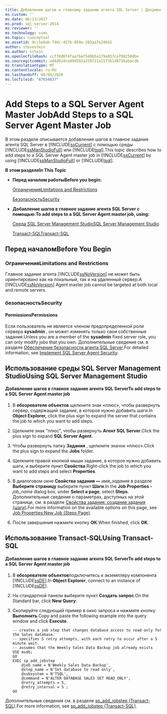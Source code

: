 ```yaml
---
title: Добавление шагов к главному заданию агента SQL Server | Документация Майкрософт
ms.custom: ''
ms.date: 06/13/2017
ms.prod: sql-server-2014
ms.reviewer: ''
ms.technology: ssms
ms.topic: conceptual
ms.assetid: 9cc1e8ab-7ddc-427b-859e-203aa7e24642
author: stevestein
ms.author: sstein
ms.openlocfilehash: ccff8d6f4faa7bef549b5a179a957ce798250dbe
ms.sourcegitcommit: ad4d92dce894592a259721a1571b1d8736abacdb
ms.translationtype: MT
ms.contentlocale: ru-RU
ms.lasthandoff: 08/04/2020
ms.locfileid: "87654037"
---
```

# <a name="add-steps-to-a-sql-server-agent-master-job"></a><span data-ttu-id="01318-102">Add Steps to a SQL Server Agent Master Job</span><span class="sxs-lookup"><span data-stu-id="01318-102">Add Steps to a SQL Server Agent Master Job</span></span>
  <span data-ttu-id="01318-103">В этом разделе описывается добавление шагов в главное задание агента SQL Server в [!INCLUDE[ssCurrent](../../includes/sscurrent-md.md)] с помощью среды [!INCLUDE[ssManStudioFull](../../includes/ssmanstudiofull-md.md)] или [!INCLUDE[tsql](../../includes/tsql-md.md)].</span><span class="sxs-lookup"><span data-stu-id="01318-103">This topic describes how to add steps to a SQL Server Agent master job in [!INCLUDE[ssCurrent](../../includes/sscurrent-md.md)] by using [!INCLUDE[ssManStudioFull](../../includes/ssmanstudiofull-md.md)] or [!INCLUDE[tsql](../../includes/tsql-md.md)].</span></span>  
  
 <span data-ttu-id="01318-104">**В этом разделе**</span><span class="sxs-lookup"><span data-stu-id="01318-104">**In This Topic**</span></span>  
  
-   <span data-ttu-id="01318-105">**Перед началом работы**</span><span class="sxs-lookup"><span data-stu-id="01318-105">**Before you begin:**</span></span>  
  
     [<span data-ttu-id="01318-106">Ограничения</span><span class="sxs-lookup"><span data-stu-id="01318-106">Limitations and Restrictions</span></span>](#Restrictions)  
  
     [<span data-ttu-id="01318-107">Безопасность</span><span class="sxs-lookup"><span data-stu-id="01318-107">Security</span></span>](#Security)  
  
-   <span data-ttu-id="01318-108">**Добавление шагов в главное задание агента SQL Server с помощью:**</span><span class="sxs-lookup"><span data-stu-id="01318-108">**To add steps to a SQL Server Agent master job, using:**</span></span>  
  
     [<span data-ttu-id="01318-109">Среда SQL Server Management Studio</span><span class="sxs-lookup"><span data-stu-id="01318-109">SQL Server Management Studio</span></span>](#SSMSProcedure)  
  
     [<span data-ttu-id="01318-110">Transact-SQL</span><span class="sxs-lookup"><span data-stu-id="01318-110">Transact-SQL</span></span>](#TsqlProcedure)  
  
##  <a name="before-you-begin"></a><a name="BeforeYouBegin"></a> <span data-ttu-id="01318-111">Перед началом</span><span class="sxs-lookup"><span data-stu-id="01318-111">Before You Begin</span></span>  
  
###  <a name="limitations-and-restrictions"></a><a name="Restrictions"></a> <span data-ttu-id="01318-112">Ограничения</span><span class="sxs-lookup"><span data-stu-id="01318-112">Limitations and Restrictions</span></span>  
 <span data-ttu-id="01318-113">Главное задание агента [!INCLUDE[ssNoVersion](../../includes/ssnoversion-md.md)] не может быть ориентировано как на локальный, так и на удаленный сервер.</span><span class="sxs-lookup"><span data-stu-id="01318-113">A [!INCLUDE[ssNoVersion](../../includes/ssnoversion-md.md)] Agent master job cannot be targeted at both local and remote servers.</span></span>  
  
###  <a name="security"></a><a name="Security"></a> <span data-ttu-id="01318-114">безопасность</span><span class="sxs-lookup"><span data-stu-id="01318-114">Security</span></span>  
  
####  <a name="permissions"></a><a name="Permissions"></a> <span data-ttu-id="01318-115">Permissions</span><span class="sxs-lookup"><span data-stu-id="01318-115">Permissions</span></span>  
 <span data-ttu-id="01318-116">Если пользователь не является членом предопределенной роли сервера **sysadmin** , он может изменять только свои собственные задания.</span><span class="sxs-lookup"><span data-stu-id="01318-116">Unless you are a member of the **sysadmin** fixed server role, you can only modify jobs that you own.</span></span> <span data-ttu-id="01318-117">Дополнительные сведения см. в разделе [Обеспечение безопасности агента SQL Server](../agent/implement-sql-server-agent-security.md).</span><span class="sxs-lookup"><span data-stu-id="01318-117">For detailed information, see [Implement SQL Server Agent Security](../agent/implement-sql-server-agent-security.md).</span></span>  
  
##  <a name="using-sql-server-management-studio"></a><a name="SSMSProcedure"></a> <span data-ttu-id="01318-118">Использование среды SQL Server Management Studio</span><span class="sxs-lookup"><span data-stu-id="01318-118">Using SQL Server Management Studio</span></span>  
  
#### <a name="to-add-steps-to-a-sql-server-agent-master-job"></a><span data-ttu-id="01318-119">Добавление шагов в главное задание агента SQL Server</span><span class="sxs-lookup"><span data-stu-id="01318-119">To add steps to a SQL Server Agent master job</span></span>  
  
1.  <span data-ttu-id="01318-120">В **обозревателе объектов** щелкните знак «плюс», чтобы развернуть сервер, содержащий задание, в которое нужно добавить шаги.</span><span class="sxs-lookup"><span data-stu-id="01318-120">In **Object Explorer,** click the plus sign to expand the server that contains the job to which you want to add steps.</span></span>  
  
2.  <span data-ttu-id="01318-121">Щелкните знак "плюс", чтобы развернуть **Агент SQL Server**.</span><span class="sxs-lookup"><span data-stu-id="01318-121">Click the plus sign to expand **SQL Server Agent**.</span></span>  
  
3.  <span data-ttu-id="01318-122">Чтобы развернуть папку **Задания** , щелкните значок «плюс».</span><span class="sxs-lookup"><span data-stu-id="01318-122">Click the plus sign to expand the **Jobs** folder.</span></span>  
  
4.  <span data-ttu-id="01318-123">Щелкните правой кнопкой мыши задание, в которое нужно добавить шаги, и выберите пункт **Свойства**.</span><span class="sxs-lookup"><span data-stu-id="01318-123">Right-click the job to which you want to add steps and select **Properties**.</span></span>  
  
5.  <span data-ttu-id="01318-124">В диалоговом окне **Свойства задания —** _имя_задания_ в разделе **Выберите страницу** выберите пункт **Шаги**.</span><span class="sxs-lookup"><span data-stu-id="01318-124">In the **Job Properties -**_job_name_ dialog box, under **Select a page**, select **Steps**.</span></span> <span data-ttu-id="01318-125">Дополнительные сведения о параметрах, доступных на этой странице, см. в разделе [Свойства задания: создание задания &#40;шаги&#41;](../agent/job-properties-new-job-steps-page.md).</span><span class="sxs-lookup"><span data-stu-id="01318-125">For more information on the available options on this page, see [Job Properties:New Job &#40;Steps Page&#41;](../agent/job-properties-new-job-steps-page.md).</span></span>  

6.  <span data-ttu-id="01318-126">После завершения нажмите кнопку **ОК**.</span><span class="sxs-lookup"><span data-stu-id="01318-126">When finished, click **OK**.</span></span>  
  
##  <a name="using-transact-sql"></a><a name="TsqlProcedure"></a> <span data-ttu-id="01318-127">Использование Transact-SQL</span><span class="sxs-lookup"><span data-stu-id="01318-127">Using Transact-SQL</span></span>  
  
#### <a name="to-add-steps-to-a-sql-server-agent-master-job"></a><span data-ttu-id="01318-128">Добавление шагов в главное задание агента SQL Server</span><span class="sxs-lookup"><span data-stu-id="01318-128">To add steps to a SQL Server Agent master job</span></span>  
  
1.  <span data-ttu-id="01318-129">В **обозревателе объектов**подключитесь к экземпляру компонента [!INCLUDE[ssDE](../../includes/ssde-md.md)].</span><span class="sxs-lookup"><span data-stu-id="01318-129">In **Object Explorer**, connect to an instance of [!INCLUDE[ssDE](../../includes/ssde-md.md)].</span></span>  
  
2.  <span data-ttu-id="01318-130">На стандартной панели выберите пункт **Создать запрос**.</span><span class="sxs-lookup"><span data-stu-id="01318-130">On the Standard bar, click **New Query**.</span></span>  
  
3.  <span data-ttu-id="01318-131">Скопируйте следующий пример в окно запроса и нажмите кнопку **Выполнить**.</span><span class="sxs-lookup"><span data-stu-id="01318-131">Copy and paste the following example into the query window and click **Execute**.</span></span>  
  
    ```  
    -- creates a job step that changes database access to read-only for the Sales database.   
    -- specifies 5 retry attempts, with each retry to occur after a 5 minute wait.   
    -- assumes that the Weekly Sales Data Backup job already exists  
    USE msdb;  
    GO  
    EXEC sp_add_jobstep  
        @job_name = N'Weekly Sales Data Backup',  
        @step_name = N'Set database to read only',  
        @subsystem = N'TSQL',  
        @command = N'ALTER DATABASE SALES SET READ_ONLY',   
        @retry_attempts = 5,  
        @retry_interval = 5 ;  
    GO  
    ```  
  
 <span data-ttu-id="01318-132">Дополнительные сведения см. в разделе [sp_add_jobstep &#40;Transact-SQL&#41;](/sql/relational-databases/system-stored-procedures/sp-add-jobstep-transact-sql).</span><span class="sxs-lookup"><span data-stu-id="01318-132">For more information, see [sp_add_jobstep &#40;Transact-SQL&#41;](/sql/relational-databases/system-stored-procedures/sp-add-jobstep-transact-sql).</span></span>  
  
  
